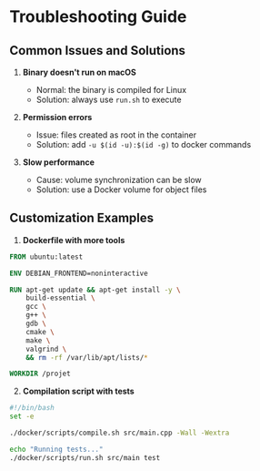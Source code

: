 # Troubleshooting Guide

## Common Issues and Solutions

1. **Binary doesn't run on macOS**
   - Normal: the binary is compiled for Linux
   - Solution: always use `run.sh` to execute

2. **Permission errors**
   - Issue: files created as root in the container
   - Solution: add `-u $(id -u):$(id -g)` to docker commands

3. **Slow performance**
   - Cause: volume synchronization can be slow
   - Solution: use a Docker volume for object files

## Customization Examples

1. **Dockerfile with more tools**
```dockerfile
FROM ubuntu:latest

ENV DEBIAN_FRONTEND=noninteractive

RUN apt-get update && apt-get install -y \
    build-essential \
    gcc \
    g++ \
    gdb \
    cmake \
    make \
    valgrind \
    && rm -rf /var/lib/apt/lists/*

WORKDIR /projet
```

2. **Compilation script with tests**
```bash
#!/bin/bash
set -e

./docker/scripts/compile.sh src/main.cpp -Wall -Wextra

echo "Running tests..."
./docker/scripts/run.sh src/main test
```